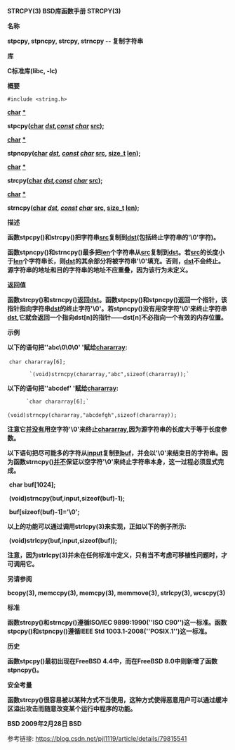 **STRCPY(3)        BSD库函数手册        STRCPY(3)**

**名称**

   **stpcpy, stpncpy, strcpy, strncpy --  复制字符串**

**库**

   **C标准库(libc, -lc)**

**概要**

 `#include <string.h>`

**<u>char</u> <u>*</u>**

**stpcpy(<u>char</u> <u>*</u> <u>dst</u>,<u>const</u> <u>char</u> <u>*</u><u>src</u>);**



**<u>char</u> <u>*</u>**

**stpncpy(<u>char</u> <u>*</u> <u>dst</u>, <u>const</u> <u>char</u> <u>*</u> <u>src</u>, <u>size_t</u> <u>len</u>);**



**<u>char</u> <u>*</u>**

**strcpy(<u>char</u> <u>*</u> <u>dst</u>,<u>const</u> <u>char</u> <u>*</u><u>src</u>);**



**<u>char</u> <u>*</u>**

**strncpy(<u>char</u> <u>*</u> <u>dst</u>, <u>const</u> <u>char</u> <u>*</u> <u>src</u>, <u>size_t</u> <u>len</u>);**



**描述**

​         **函数stpcpy()和strcpy()把字符串<u>src</u>复制到<u>dst</u>(包括终止字符串的'\0'字符)。**

​         **函数stpncpy()和strncpy()最多把<u>len</u>个字符串从<u>src</u>复制到<u>dst</u>。若<u>src</u>的长度小于<u>len</u>个字符串长，则<u>dst</u>的其余部分将被字符串'\0'填充。否则，<u>dst</u>不会终止。源字符串的地址和目的字符串的地址不应重叠，因为该行为未定义。**

**返回值**

**函数strcpy()和strncpy()返回<u>dst</u>。函数stpcpy()和stpncpy()返回一个指针，该指针指向字符串<u>dst</u>的终止字符'\0'。若stpncpy()没有用空字符'\0'来终止字符串<u>dst</u>,它就会返回一个指向dst[n]的指针——dst[n]不必指向一个有效的内存位置。**

**示例**

**以下的语句把''abc\0\0\0' '赋给<u>chararray</u>:**

​			`char chararray[6];`

 		   `(void)strncpy(chararray,"abc",sizeof(chararray));`

**以下的语句把''abcdef' '赋给<u>chararray</u>:**

 		  `char chararray[6];`

​		   `(void)strncpy(chararray,"abcdefgh",sizeof(chararray));`

**注意它<u>并没有</u>用空字符'\0'来终止<u>chararray</u>,因为源字符串的长度大于等于长度参数。**

**以下语句把尽可能多的字符从<u>input</u>复制到<u>buf</u>，并会以'\0'来结束目的字符串。因为函数strncpy()<u>并不</u>保证以空字符'\0'来终止字符串本身，这一过程必须显式完成。**

​		**char buf[1024];**

​		**(void)strncpy(buf,input,sizeof(buf)-1);**

​		**buf[sizeof(buf)-1]='\0';**

**以上的功能可以通过调用strlcpy(3)来实现，正如以下的例子所示:**

​		  **(void)strlcpy(buf,input,sizeof(buf));**

**注意，因为strlcpy(3)并未在任何标准中定义，只有当不考虑可移植性问题时，才可调用它。**

**另请参阅**

  **bcopy(3), memccpy(3), memcpy(3), memmove(3), strlcpy(3), wcscpy(3)**

**标准**

**函数strcpy()和strncpy()遵循ISO/IEC 9899:1990(''ISO C90'')这一标准。函数stpcpy()和stpncpy()遵循IEEE Std 1003.1-2008(''POSIX.1'')这一标准。**

**历史**

  **函数stpcpy()最初出现在FreeBSD 4.4中，而在FreeBSD 8.0中则新增了函数stpncpy()。**

**安全考量**

**函数strcpy()很容易被以某种方式不当使用，这种方式使得恶意用户可以通过缓冲区溢出攻击而随意改变某个运行中程序的功能。**

**BSD             2009年2月28日    			BSD**

参考链接: https://blog.csdn.net/pjl1119/article/details/79815541